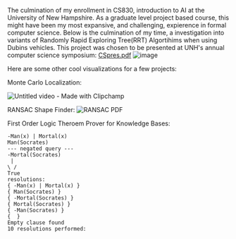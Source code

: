 The culmination of my enrollment in CS830, introduction to AI at the University of New Hampshire. As a graduate level project based course, this might have been my most expansive, and challenging, expierence in formal computer science.
Below is the culmination of my time, a investigation into variants of Randomly Rapid Exploring Tree(RRT) Algortihims when using Dubins vehicles. This project was chosen to be presented at UNH's annual computer science symposium:
[CSpres.pdf](https://github.com/user-attachments/files/17023205/CSpres.pdf)
![image](https://github.com/user-attachments/assets/cd05f3f7-1342-47c4-8556-ada8f83fc1df)

Here are some other cool visualizations for a few projects:

Monte Carlo Localization:

![Untitled video - Made with Clipchamp](https://github.com/user-attachments/assets/e08f925f-cdd7-4600-a349-6b8c6659e0ef)





RANSAC Shape Finder:
![RANSAC PDF](https://github.com/user-attachments/assets/3fd2318f-26a6-49b0-8562-072452d852b0)

First Order Logic Theroem Prover for Knowledge Bases:
```
-Man(x) | Mortal(x)
Man(Socrates)
--- negated query ---
-Mortal(Socrates)
 |
\ /
True
resolutions:
{ -Man(x) | Mortal(x) }
{ Man(Socrates) }
{ -Mortal(Socrates) }
{ Mortal(Socrates) }
{ -Man(Socrates) }
{  }
Empty clause found
10 resolutions performed:
```
